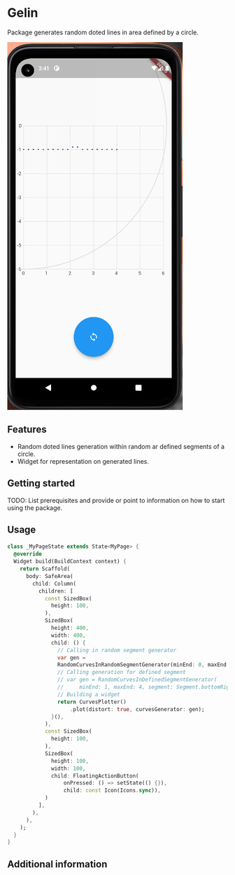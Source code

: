 # Gelin

Package generates random doted lines in area defined by a circle.

![example](img.png "Example")

## Features

- Random doted lines generation within random ar defined segments of a circle.
- Widget for representation on generated lines.


## Getting started

TODO: List prerequisites and provide or point to information on how to
start using the package.

## Usage

```dart
class _MyPageState extends State<MyPage> {
  @override
  Widget build(BuildContext context) {
    return Scaffold(
      body: SafeArea(
        child: Column(
          children: [
            const SizedBox(
              height: 100,
            ),
            SizedBox(
              height: 400,
              width: 400,
              child: () {
                // Calling in random segment generator
                var gen =
                RandomCurvesInRandomSegmentGenerator(minEnd: 0, maxEnd: 4);
                // Calling generation for defined segment
                // var gen = RandomCurvesInDefinedSegmentGenerator(
                //     minEnd: 1, maxEnd: 4, segment: Segment.bottomRight);
                // Building a widget
                return CurvesPlotter()
                    .plot(distort: true, curvesGenerator: gen);
              }(),
            ),
            const SizedBox(
              height: 100,
            ),
            SizedBox(
              height: 100,
              width: 100,
              child: FloatingActionButton(
                  onPressed: () => setState(() {}),
                  child: const Icon(Icons.sync)),
            )
          ],
        ),
      ),
    );
  }
}

```

## Additional information


